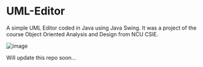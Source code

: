 # UML-Editor
A simple UML Editor coded in Java using Java Swing. It was a project of the course Object Oriented Analysis and Design from NCU CSIE.

![image](https://user-images.githubusercontent.com/56227873/121818528-5cedbe00-ccba-11eb-8bd8-b28ff3cc99ec.png)

Will update this repo soon...
